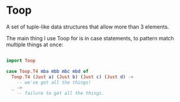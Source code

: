 # Toop 

A set of tuple-like data structures that allow more than 3 elements.

The main thing I use Toop for is in case statements, to pattern match 
multiple things at once:

```elm

import Toop

case Toop.T4 mba mbb mbc mbd of 
  Toop.T4 (Just a) (Just b) (Just c) (Just d) -> 
    -- we've got all the things!
  _ -> 
    -- failure to get all the things.

```
